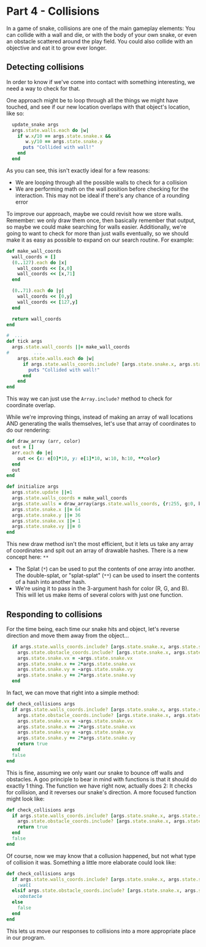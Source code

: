 # Part 4 - Collisions

In a game of snake, collisions are one of the main gameplay elements:  You can collide with a wall and die, or with the body of your own snake, or even an obstacle scattered around the play field.  You could also collide with an objective and eat it to grow ever longer.

## Detecting collisions
In order to know if we've come into contact with something interesting, we need a way to check for that.
 
One approach might be to loop through all the things we might have touched, and see if our new location overlaps with that object's location, like so:
```ruby
  update_snake args
  args.state.walls.each do |w|
    if w.x/10 == args.state.snake.x &&
       w.y/10 == args.state.snake.y
      puts "Collided with wall!"
    end
  end
```

As you can see, this isn't exactly ideal for a few reasons:
* We are looping through all the possible walls to check for a collision
* We are performing math on the wall position before checking for the interaction. This may not be ideal if there's any chance of a rounding error

To improve our approach, maybe we could revisit how we store walls. Remember: we only draw them once, then basically remember that output, so maybe we could make searching for walls easier.  Additionally, we're going to want to check for more than just walls eventually, so we should make it as easy as possible to expand on our search routine.
For example:
```ruby
def make_wall_coords
  wall_coords = []
  (0..127).each do |x|
    wall_coords << [x,0]
    wall_coords << [x,71]
  end

  (0..71).each do |y|
    wall_coords << [0,y]
    wall_coords << [127,y]
  end

  return wall_coords
end

#  ...
def tick args
  args.state.wall_coords ||= make_wall_coords
#         ...  
    args.state.walls.each do |w|
      if args.state.walls_coords.include? [args.state.snake.x, args.state.snake.y]
        puts "Collided with wall!"
      end
    end
end
```

This way we can just use the `Array.include?` method to check for coordinate overlap.

While we're improving things, instead of making an array of wall locations AND generating the walls themselves, let's use that array of coordinates to do our rendering:

```ruby
def draw_array (arr, color)
  out = []
  arr.each do |e|
    out << {x: e[0]*10, y: e[1]*10, w:10, h:10, **color}
  end
  out
end

def initialize args
  args.state.update ||=1
  args.state.walls_coords = make_wall_coords
  args.state.walls = draw_array(args.state.walls_coords, {r:255, g:0, b:0})
  args.state.snake.x ||= 64
  args.state.snake.y ||= 36
  args.state.snake.vx ||= 1
  args.state.snake.vy ||= 0
end
```


This new draw method isn't the most efficient, but it lets us take any array of coordinates and spit out an array of drawable hashes.
There is a new concept here: `**`
* The Splat (`*`) can be used to put the contents of one array into another.  The double-splat, or "splat-splat" (`**`) can be used to insert the contents of a hash into another hash.
* We're using it to pass in the 3-argument hash for color (R, G, and B).  This will let us make items of several colors with just one function.

## Responding to collisions 
For the time being, each time our snake hits and object, let's reverse direction and move them away from the object...
```ruby
  if args.state.walls_coords.include? [args.state.snake.x, args.state.snake.y] or
    args.state.obstacle_coords.include? [args.state.snake.x, args.state.snake.y]
    args.state.snake.vx = -args.state.snake.vx
    args.state.snake.x += 2*args.state.snake.vx
    args.state.snake.vy = -args.state.snake.vy
    args.state.snake.y += 2*args.state.snake.vy
  end
```

In fact, we can move that right into a simple method:
```ruby
def check_collisions args
  if args.state.walls_coords.include? [args.state.snake.x, args.state.snake.y] or
    args.state.obstacle_coords.include? [args.state.snake.x, args.state.snake.y]
    args.state.snake.vx = -args.state.snake.vx
    args.state.snake.x += 2*args.state.snake.vx
    args.state.snake.vy = -args.state.snake.vy
    args.state.snake.y += 2*args.state.snake.vy
    return true
  end
  false
end
```

This is fine, assuming we only want our snake to bounce off walls and obstacles.  A goo principle to bear in mind with functions is that it should do exactly 1 thing.  The function we have right now, actually does 2: It checks for collision, and it reverses our snake's direction.  A more focused function might look like:
```ruby
def check_collisions args
  if args.state.walls_coords.include? [args.state.snake.x, args.state.snake.y] or
    args.state.obstacle_coords.include? [args.state.snake.x, args.state.snake.y]
    return true
  end
  false
end
```

Of course, now we may know that a collusion happened, but not what type of collision it was.  Something a little more elaborate could look like:
```ruby
def check_collisions args
  if args.state.walls_coords.include? [args.state.snake.x, args.state.snake.y]
    :wall
  elsif args.state.obstacle_coords.include? [args.state.snake.x, args.state.snake.y]
    :obstacle
  else
    false
  end 
end
```

This lets us move our responses to collisions into a more appropriate place in our program.

